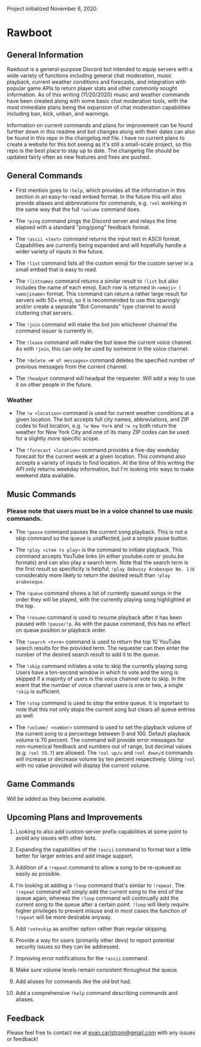 Project initialized November 6, 2020.

# Rawboot

## General Information

Rawboot is a general-purpose Discord bot intended to equip servers with a wide variety of functions including general chat moderation, music playback, current weather conditions and forecasts, and integration with popular game APIs to return player stats and other commonly sought information. As of this writing (11/20/2020) music and weather commands have been created along with some basic chat moderation tools, with the most immediate plans being the expansion of chat moderation capabilities including ban, kick, unban, and warnings.

Information on current commands and plans for improvement can be found further down in this readme and bot changes along with their dates can also be found in this repo in the changelog.md file. I have no current plans to create a website for this bot seeing as it's still a small-scale project, so this repo is the best place to stay up to date. The changelog file should be updated fairly often as new features and fixes are pushed.

## General Commands

- First mention goes to `!help`, which provides all the information in this section in an easy-to-read embed format. In the future this will also provide aliases and abbreviations for commands, e.g. `!vol` working in the same way that the full `!volume` command does.

- The `!ping` command pings the Discord server and relays the time elapsed with a standard "ping/pong" feedback format.

- The `!ascii <text>` command returns the input text in ASCII format. Capabilities are currently being expanded and will hopefully handle a wider variety of inputs in the future.

- The `!list` command lists all the custom emoji for the custom server in a small embed that is easy to read.

- The `!listnames` command returns a similar result to `!list` but also includes the name of each emoji. Each row is returned in `<emoji> | <emojiname>` format. This command can return a rather large result for servers with 50+ emoji, so it is recommended to use this sparingly and/or create a separate "Bot Commands" type channel to avoid cluttering chat servers.

- The `!join` command will make the bot join whichever channel the command issuer is currently in.

- The `!leave` command will make the bot leave the current voice channel. As with `!join`, this can only be used by someone in the voice channel.

- The `!delete <# of messages>` command deletes the specified number of previous messages from the current channel.

- The `!headpat` command will headpat the requester. Will add a way to use it on other people in the future.

### Weather

- The `!w <location>` command is used for current weather conditions at a given location. The bot accepts full city names, abbreviations, and ZIP codes to find location, e.g. `!w New York` and `!w ny` both return the weather for New York City and one of its many ZIP codes can be used for a slightly more specific scope.

- The `!forecast <location>` command provides a five-day weekday forecast for the current week at a given location. This command also accepts a variety of inputs to find location. At the time of this writing the API only returns weekday information, but I'm looking into ways to make weekend data available.

## Music Commands

### Please note that users must be in a voice channel to use music commands.

- The `!pause` command pauses the current song playback. This is not a skip command so the queue is unaffected, just a simple pause button.

- The `!play <item to play>` is the command to initiate playback. This command accepts YouTube links (in either youtube.com or youtu.be formats) and can also play a search term. Note that the search term is the first result so specificity is helpful; `!play Debussy Arabesque No. 1` is considerably more likely to return the desired result than `!play arabeseque`.

- The `!queue` command shows a list of currently queued songs in the order they will be played, with the currently playing song highlighted at the top.

- The `!resume` command is used to resume playback after it has been paused with `!pause/!p`. As with the pause command, this has no effect on queue position or playback order.

- The `!search <term>` command is used to return the top 10 YouTube search results for the provided term. The requester can then enter the number of the desired search result to add it to the queue.

- The `!skip` command initiates a vote to skip the currently playing song. Users have a ten-second window in which to vote and the song is skipped if a majority of users in the voice channel vote to skip. In the event that the number of voice channel users is one or two, a single `!skip` is sufficient.

- The `!stop` command is used to stop the entire queue. It is important to note that this not only stops the current song but clears all queue entries as well.

- The `!volume/ <number>` command is used to set the playback volume of the current song to a percentage between 0 and 100. Default playback volume is 70 percent. The command will provide error messages for non-numerical feedback and numbers out of range, but decimal values (e.g. `!vol 55.7`) are allowed. The `!vol up/u` and `!vol down/d` commands will increase or decrease volume by ten percent respectively. Using `!vol` with no value provided will display the current volume.

## Game Commands

Will be added as they become available.

## Upcoming Plans and Improvements

1. Looking to also add custom server prefix capabilities at some point to avoid any issues with other bots.

2. Expanding the capabilities of the `!ascii` command to format text a little better for larger entries and add image support.

3. Addition of a `!repeat` command to allow a song to be re-queued as easily as possible.

4. I'm looking at adding a `!loop` command that's similar to `!repeat`. The `!repeat` command will simply add the current song to the end of the queue again, whereas the `!loop` command will continually add the current song to the queue after a certain point. `!loop` will likely require higher privileges to prevent misuse and in most cases the function of `!repeat` will be more desirable anyway.

5. Add `!voteskip` as another option rather than regular skipping.

6. Provide a way for users (primarily other devs) to report potential security issues so they can be addressed.

7. Improving error notifications for the `!ascii` command.

8. Make sure volume levels remain consistent throughout the queue.

9. Add aliases for commands like the old bot had.

10. Add a comprehensive `!help` command describing commands and aliases.

## Feedback

Please feel free to contact me at evan.carlstrom@gmail.com with any issues or feedback!